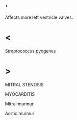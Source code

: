 # .

Affects more left ventricle valves.

# <

Streptococcus pyogenes

# >

MITRAL STENOSIS

MYOCARDITIS

Mitral murmur

Aortic murmur
